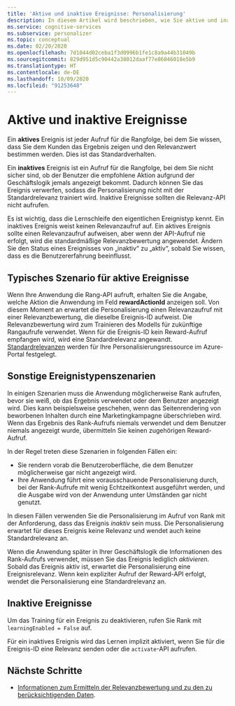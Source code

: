 ```yaml
---
title: 'Aktive und inaktive Ereignisse: Personalisierung'
description: In diesem Artikel wird beschrieben, wie Sie aktive und inaktive Ereignisse im Personalisierungsdienst verwenden.
ms.service: cognitive-services
ms.subservice: personalizer
ms.topic: conceptual
ms.date: 02/20/2020
ms.openlocfilehash: 7d1044d02ceba1f3d0996b1fe1c8a9a44b31049b
ms.sourcegitcommit: 829d951d5c90442a38012daaf77e86046018e5b9
ms.translationtype: HT
ms.contentlocale: de-DE
ms.lasthandoff: 10/09/2020
ms.locfileid: "91253648"
---
```

# <a name="active-and-inactive-events"></a>Aktive und inaktive Ereignisse

Ein **aktives** Ereignis ist jeder Aufruf für die Rangfolge, bei dem Sie wissen, dass Sie dem Kunden das Ergebnis zeigen und den Relevanzwert bestimmen werden. Dies ist das Standardverhalten.

Ein **inaktives** Ereignis ist ein Aufruf für die Rangfolge, bei dem Sie nicht sicher sind, ob der Benutzer die empfohlene Aktion aufgrund der Geschäftslogik jemals angezeigt bekommt. Dadurch können Sie das Ereignis verwerfen, sodass die Personalisierung nicht mit der Standardrelevanz trainiert wird. Inaktive Ereignisse sollten die Relevanz-API nicht aufrufen.

Es ist wichtig, dass die Lernschleife den eigentlichen Ereignistyp kennt. Ein inaktives Ereignis weist keinen Relevanzaufruf auf. Ein aktives Ereignis sollte einen Relevanzaufruf aufweisen, aber wenn der API-Aufruf nie erfolgt, wird die standardmäßige Relevanzbewertung angewendet. Ändern Sie den Status eines Ereignisses von „inaktiv“ zu „aktiv“, sobald Sie wissen, dass es die Benutzererfahrung beeinflusst.

## <a name="typical-active-events-scenario"></a>Typisches Szenario für aktive Ereignisse

Wenn Ihre Anwendung die Rang-API aufruft, erhalten Sie die Angabe, welche Aktion die Anwendung im Feld **rewardActionId** anzeigen soll.  Von diesem Moment an erwartet die Personalisierung einen Relevanzaufruf mit einer Relevanzbewertung, die dieselbe Ereignis-ID aufweist. Die Relevanzbewertung wird zum Trainieren des Modells für zukünftige Rangaufrufe verwendet. Wenn für die Ereignis-ID kein Reward-Aufruf empfangen wird, wird eine Standardrelevanz angewandt. [Standardrelevanzen](how-to-settings.md#configure-rewards-for-the-feedback-loop) werden für Ihre Personalisierungsressource im Azure-Portal festgelegt.

## <a name="other-event-type-scenarios"></a>Sonstige Ereignistypenszenarien

In einigen Szenarien muss die Anwendung möglicherweise Rank aufrufen, bevor sie weiß, ob das Ergebnis verwendet oder dem Benutzer angezeigt wird. Dies kann beispielsweise geschehen, wenn das Seitenrendering von beworbenen Inhalten durch eine Marketingkampagne überschrieben wird. Wenn das Ergebnis des Rank-Aufrufs niemals verwendet und dem Benutzer niemals angezeigt wurde, übermitteln Sie keinen zugehörigen Reward-Aufruf.

In der Regel treten diese Szenarien in folgenden Fällen ein:

* Sie rendern vorab die Benutzeroberfläche, die dem Benutzer möglicherweise gar nicht angezeigt wird.
* Ihre Anwendung führt eine vorausschauende Personalisierung durch, bei der Rank-Aufrufe mit wenig Echtzeitkontext ausgeführt werden, und die Ausgabe wird von der Anwendung unter Umständen gar nicht genutzt.

In diesen Fällen verwenden Sie die Personalisierung im Aufruf von Rank mit der Anforderung, dass das Ereignis _inaktiv_ sein muss. Die Personalisierung erwartet für dieses Ereignis keine Relevanz und wendet auch keine Standardrelevanz an.

Wenn die Anwendung später in Ihrer Geschäftslogik die Informationen des Rank-Aufrufs verwendet, müssen Sie das Ereignis lediglich _aktivieren_. Sobald das Ereignis aktiv ist, erwartet die Personalisierung eine Ereignisrelevanz. Wenn kein expliziter Aufruf der Reward-API erfolgt, wendet die Personalisierung eine Standardrelevanz an.

## <a name="inactive-events"></a>Inaktive Ereignisse

Um das Training für ein Ereignis zu deaktivieren, rufen Sie Rank mit `learningEnabled = False` auf.

Für ein inaktives Ereignis wird das Lernen implizit aktiviert, wenn Sie für die Ereignis-ID eine Relevanz senden oder die `activate`-API aufrufen.

## <a name="next-steps"></a>Nächste Schritte

* [Informationen zum Ermitteln der Relevanzbewertung und zu den zu berücksichtigenden Daten](concept-rewards.md).
